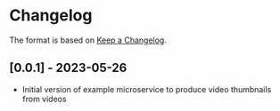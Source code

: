 # Changelog

The format is based on [Keep a Changelog](https://keepachangelog.com/en/1.0.0/).


## [0.0.1] - 2023-05-26
- Initial version of example microservice to produce video thumbnails from videos


